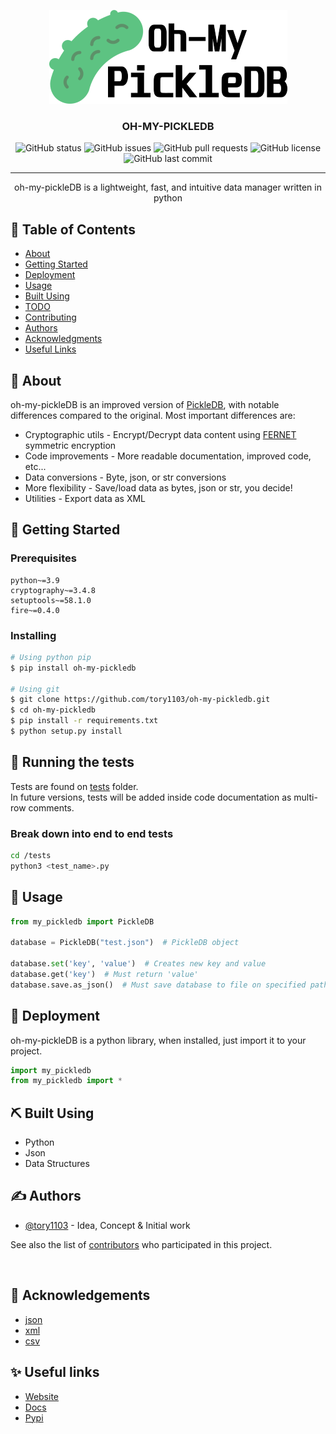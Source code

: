<p align="center">
  <a href="https://tory1103.github.io/oh-my-pickledb/" rel="noopener">
  <img src="docs/images/logo.png" alt="logo"></a>
</p>

<h3 align="center">OH-MY-PICKLEDB</h3>

<div align="center">

  ![GitHub status](https://img.shields.io/badge/status-active-brightgreen)
  ![GitHub issues](https://img.shields.io/github/issues/tory1103/oh-my-pickledb?color=yellow)
  ![GitHub pull requests](https://img.shields.io/github/issues-pr/tory1103/oh-my-pickledb)
  ![GitHub license](https://img.shields.io/github/license/tory1103/oh-my-pickledb?color=blue)
  ![GitHub last commit](https://img.shields.io/github/last-commit/tory1103/oh-my-pickledb?color=red)

</div>

---

<p align="center"> 
oh-my-pickleDB is a lightweight, fast, and intuitive data manager written in python
    <br> 
</p>

## 📝 Table of Contents
- [About](#about)
- [Getting Started](#getting_started)
- [Deployment](#deployment)
- [Usage](#usage)
- [Built Using](#built_using)
- [TODO](./TODO.md)
- [Contributing](./CONTRIBUTING.md)
- [Authors](#authors)
- [Acknowledgments](#acknowledgement)
- [Useful Links](#links)

## 🧐 About <a name = "about"></a>
oh-my-pickleDB is an improved version of [PickleDB](https://github.com/patx/pickledb), with notable differences compared to the original. Most important differences are:
  - Cryptographic utils - Encrypt/Decrypt data content using [FERNET](https://cryptography.io/en/latest/fernet/) symmetric encryption
  - Code improvements - More readable documentation, improved code, etc...
  - Data conversions - Byte, json, or str conversions
  - More flexibility - Save/load data as bytes, json or str, you decide!
  - Utilities - Export data as XML

## 🏁 Getting Started <a name = "getting_started"></a>

### Prerequisites
```
python~=3.9
cryptography~=3.4.8
setuptools~=58.1.0
fire~=0.4.0
```

### Installing
```bash
# Using python pip
$ pip install oh-my-pickledb

# Using git
$ git clone https://github.com/tory1103/oh-my-pickledb.git
$ cd oh-my-pickledb
$ pip install -r requirements.txt
$ python setup.py install
```

## 🔧 Running the tests <a name = "tests"></a>
Tests are found on [tests](./tests) folder.
<br>
In future versions, tests will be added inside code documentation as multi-row comments.

### Break down into end to end tests
```bash
cd /tests
python3 <test_name>.py
```

## 🎈 Usage <a name="usage"></a>
```python
from my_pickledb import PickleDB

database = PickleDB("test.json")  # PickleDB object

database.set('key', 'value')  # Creates new key and value
database.get('key')  # Must return 'value'
database.save.as_json()  # Must save database to file on specified path
```

## 🚀 Deployment <a name = "deployment"></a>
oh-my-pickleDB is a python library, when installed, just import it to your project.
```python
import my_pickledb
from my_pickledb import *
```

## ⛏️ Built Using <a name = "built_using"></a>
- Python
- Json
- Data Structures

## ✍️ Authors <a name = "authors"></a>
- [@tory1103](https://github.com/tory1103) - Idea, Concept & Initial work

See also the list of [contributors](https://github.com/tory1103/LKD/contributors) who participated in this project.

<p align="center">
  <a href="https://github.com/tory1103/oh-my-pickledb/graphs/contributors">
    <img src="https://contributors-img.web.app/image?repo=tory1103/oh-my-pickledb"  alt=""/>
  </a>
</p>

## 🎉 Acknowledgements <a name = "acknowledgement"></a>
- [json](https://www.json.org/json-en.html) 
- [xml](https://en.wikipedia.org/wiki/Extensible_Markup_Language)
- [csv](https://en.wikipedia.org/wiki/Comma-separated_values)


## ✨ Useful links <a name = "links"></a>
- [Website](https://tory1103.github.io/oh-my-pickledb/)
- [Docs](https://tory1103.github.io/oh-my-pickledb/docs.html)
- [Pypi](https://pypi.org/project/oh-my-pickledb/)
